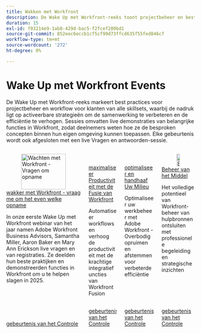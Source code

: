 ```yaml
---
title: Wakken met Workfront
description: De Wake Up met Workfront-reeks toont projectbeheer en best practices voor workflows voor alle vaardigheidsniveaus, met activeerbare strategieën, live demonstraties van Workfront-sleutelfuncties en een afsluitende Q&A-sessie.
duration: 15
exl-id: f03214e9-1ab8-429d-bac5-f2fcef209bd1
source-git-commit: 852eec6eccb1cf5cf99d73ffcd635f55fed846cf
workflow-type: tm+mt
source-wordcount: '272'
ht-degree: 0%

---
```


# Wake Up met Workfront Events

De Wake Up met Workfront-reeks markeert best practices voor projectbeheer en workflow voor klanten van alle skillsets, waarbij de nadruk ligt op activeerbare strategieën om de samenwerking te verbeteren en de efficiëntie te verhogen. Sessies omvatten live demonstraties van belangrijke functies in Workfront, zodat deelnemers weten hoe ze de besproken concepten binnen hun eigen omgeving kunnen toepassen. Elke gebeurtenis wordt ook afgesloten met een live Vragen en antwoorden-sessie.


<!-- CARDS

{cta  = Watch event}

* 2025/ask-me-anything.md
* 2025/maximize-productivity.md
* 2025/optimize-maintain-environment.md
* 2025/resource-management.md

-->
<!-- START CARDS HTML - DO NOT MODIFY BY HAND -->
<div class="columns">
    <div class="column is-half-tablet is-half-desktop is-one-third-widescreen" aria-label="Wake Up With Workfront - Ask Me Anything Recording">
        <div class="card" style="height: 100%; display: flex; flex-direction: column; height: 100%;">
            <div class="card-image">
                <figure class="image x-is-16by9">
                    <a href="2025/ask-me-anything.md" title="Wachten met Workfront - Vragen om opname" target="_blank" rel="referrer">
                        <img class="is-bordered-r-small" src="https://video.tv.adobe.com/v/3443085/?format=jpeg&nocache=1737763211689" alt="Wachten met Workfront - Vragen om opname"
                             style="width: 100%; aspect-ratio: 16 / 9; object-fit: cover; overflow: hidden; display: block; margin: auto;">
                    </a>
                </figure>
            </div>
            <div class="card-content is-padded-small" style="display: flex; flex-direction: column; flex-grow: 1; justify-content: space-between;">
                <div class="top-card-content">
                    <p class="headline is-size-6 has-text-weight-bold">
                        <a href="2025/ask-me-anything.md" target="_blank" rel="referrer" title="Wachten met Workfront - Vragen om opname"> wakker met Workfront - vraag me om het even welke opname </a>
                    </p>
                    <p class="is-size-6">In onze eerste Wake Up met Workfront webinar van het jaar namen Adobe Workfront Business Advisors, Samantha Miller, Aaron Baker en Mary Ann Erickson live vragen en van registraties. Ze deelden hun beste praktijken en demonstreerden functies in Workfront om u te helpen slagen in 2025.</p>
                </div>
                <a href="2025/ask-me-anything.md" target="_blank" rel="referrer" class="spectrum-Button spectrum-Button--outline spectrum-Button--primary spectrum-Button--sizeM" style="align-self: flex-start; margin-top: 1rem;">
                    <span class="spectrum-Button-label has-no-wrap has-text-weight-bold"> gebeurtenis van het Controle </span>
                </a>
            </div>
        </div>
    </div>
    <div class="column is-half-tablet is-half-desktop is-one-third-widescreen" aria-label="Maximize Productivity with Workfront Fusion">
        <div class="card" style="height: 100%; display: flex; flex-direction: column; height: 100%;">
            <div class="card-image">
                <figure class="image x-is-16by9">
                    <a href="2025/maximize-productivity.md" title="Maximaliseer productiviteit met Workfront Fusion" target="_blank" rel="referrer">
                        <img class="is-bordered-r-small" src="https://video.tv.adobe.com/v/3443029/?format=jpeg&nocache=1737763211677" alt="Maximaliseer productiviteit met Workfront Fusion"
                             style="width: 100%; aspect-ratio: 16 / 9; object-fit: cover; overflow: hidden; display: block; margin: auto;">
                    </a>
                </figure>
            </div>
            <div class="card-content is-padded-small" style="display: flex; flex-direction: column; flex-grow: 1; justify-content: space-between;">
                <div class="top-card-content">
                    <p class="headline is-size-6 has-text-weight-bold">
                        <a href="2025/maximize-productivity.md" target="_blank" rel="referrer" title="Maximaliseer productiviteit met Workfront Fusion"> maximaliseer Productiviteit met de Fusie van Workfront </a>
                    </p>
                    <p class="is-size-6">Automatiseer workflows en verhoog de productiviteit met de krachtige integratiefuncties van Workfront Fusion</p>
                </div>
                <a href="2025/maximize-productivity.md" target="_blank" rel="referrer" class="spectrum-Button spectrum-Button--outline spectrum-Button--primary spectrum-Button--sizeM" style="align-self: flex-start; margin-top: 1rem;">
                    <span class="spectrum-Button-label has-no-wrap has-text-weight-bold"> gebeurtenis van het Controle </span>
                </a>
            </div>
        </div>
    </div>
    <div class="column is-half-tablet is-half-desktop is-one-third-widescreen" aria-label="Optimize and Maintain Your Environment">
        <div class="card" style="height: 100%; display: flex; flex-direction: column; height: 100%;">
            <div class="card-image">
                <figure class="image x-is-16by9">
                    <a href="2025/optimize-maintain-environment.md" title="Optimaliseer en onderhoud uw omgeving" target="_blank" rel="referrer">
                        <img class="is-bordered-r-small" src="https://video.tv.adobe.com/v/3443024/?format=jpeg&nocache=1737763211656" alt="Optimaliseer en onderhoud uw omgeving"
                             style="width: 100%; aspect-ratio: 16 / 9; object-fit: cover; overflow: hidden; display: block; margin: auto;">
                    </a>
                </figure>
            </div>
            <div class="card-content is-padded-small" style="display: flex; flex-direction: column; flex-grow: 1; justify-content: space-between;">
                <div class="top-card-content">
                    <p class="headline is-size-6 has-text-weight-bold">
                        <a href="2025/optimize-maintain-environment.md" target="_blank" rel="referrer" title="Optimaliseer en onderhoud uw omgeving"> optimaliseer en handhaaf Uw Milieu </a>
                    </p>
                    <p class="is-size-6">Optimaliseer uw werkbeheer met Adobe Workfront - Overbodig opruimen en afstemmen voor verbeterde efficiëntie</p>
                </div>
                <a href="2025/optimize-maintain-environment.md" target="_blank" rel="referrer" class="spectrum-Button spectrum-Button--outline spectrum-Button--primary spectrum-Button--sizeM" style="align-self: flex-start; margin-top: 1rem;">
                    <span class="spectrum-Button-label has-no-wrap has-text-weight-bold"> gebeurtenis van het Controle </span>
                </a>
            </div>
        </div>
    </div>
    <div class="column is-half-tablet is-half-desktop is-one-third-widescreen" aria-label="Resource Management">
        <div class="card" style="height: 100%; display: flex; flex-direction: column; height: 100%;">
            <div class="card-image">
                <figure class="image x-is-16by9">
                    <a href="2025/resource-management.md" title="Bronbeheer" target="_blank" rel="referrer">
                        <img class="is-bordered-r-small" src="https://video.tv.adobe.com/v/3443022/?format=jpeg&nocache=1737763211668" alt="Bronbeheer"
                             style="width: 100%; aspect-ratio: 16 / 9; object-fit: cover; overflow: hidden; display: block; margin: auto;">
                    </a>
                </figure>
            </div>
            <div class="card-content is-padded-small" style="display: flex; flex-direction: column; flex-grow: 1; justify-content: space-between;">
                <div class="top-card-content">
                    <p class="headline is-size-6 has-text-weight-bold">
                        <a href="2025/resource-management.md" target="_blank" rel="referrer" title="Bronbeheer"> Beheer van het Middel </a>
                    </p>
                    <p class="is-size-6">Het volledige potentieel van Workfront-beheer van hulpbronnen ontsluiten met professionele begeleiding en strategische inzichten</p>
                </div>
                <a href="2025/resource-management.md" target="_blank" rel="referrer" class="spectrum-Button spectrum-Button--outline spectrum-Button--primary spectrum-Button--sizeM" style="align-self: flex-start; margin-top: 1rem;">
                    <span class="spectrum-Button-label has-no-wrap has-text-weight-bold"> gebeurtenis van het Controle </span>
                </a>
            </div>
        </div>
    </div>
</div>
<!-- END CARDS HTML - DO NOT MODIFY BY HAND -->
